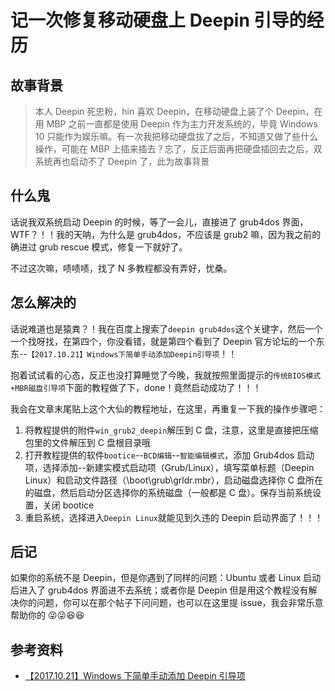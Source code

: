 # 记一次修复移动硬盘上 Deepin 引导的经历

## 故事背景

> 本人 Deepin 死忠粉，hin 喜欢 Deepin，在移动硬盘上装了个 Deepin，在用 MBP 之前一直都是使用 Deepin 作为主力开发系统的，毕竟 Windows 10 只能作为娱乐嘛。有一次我把移动硬盘拔了之后，不知道又做了些什么操作，可能在 MBP 上插来插去？忘了，反正后面再把硬盘插回去之后，双系统再也启动不了 Deepin 了，此为故事背景

## 什么鬼

话说我双系统启动 Deepin 的时候，等了一会儿，直接进了 grub4dos 界面，WTF？！！我的天呐，为什么是 grub4dos，不应该是 grub2 嘛，因为我之前的确进过 grub rescue 模式，修复一下就好了。

不过这次嘛，啧啧啧，找了 N 多教程都没有弄好，忧桑。

## 怎么解决的

话说难道也是猿粪？！我在百度上搜索了`deepin grub4dos`这个关键字，然后一个一个找呀找，在第四个，你没看错，就是第四个看到了 Deepin 官方论坛的一个东东--`【2017.10.21】Windows下简单手动添加Deepin引导项`！！

抱着试试看的心态，反正也没打算睡觉了今晚，我就按照里面提示的`传统BIOS模式+MBR磁盘引导项`下面的教程做了下，done！竟然启动成功了！！！

我会在文章末尾贴上这个大仙的教程地址，在这里，再重复一下我的操作步骤吧：

1. 将教程提供的附件`win_grub2_deepin`解压到 C 盘，注意，这里是直接把压缩包里的文件解压到 C 盘根目录哦
2. 打开教程提供的软件`bootice`--`BCD编辑`--`智能编辑模式`，添加 Grub4dos 启动项，选择添加--新建实模式启动项（Grub/Linux），填写菜单标题（Deepin Linux）和启动文件路径（\boot\grub\grldr.mbr），启动磁盘选择你 C 盘所在的磁盘，然后启动分区选择你的系统磁盘（一般都是 C 盘）。保存当前系统设置，关闭 bootice
3. 重启系统，选择进入`Deepin Linux`就能见到久违的 Deepin 启动界面了！！！

## 后记

如果你的系统不是 Deepin，但是你遇到了同样的问题：Ubuntu 或者 Linux 启动后进入了 grub4dos 界面进不去系统；或者你是 Deepin 但是用这个教程没有解决你的问题，你可以在那个帖子下问问题，也可以在这里提 issue，我会非常乐意帮助你的 😜😜😆😆

## 参考资料

* [【2017.10.21】Windows 下简单手动添加 Deepin 引导项](https://bbs.deepin.org/forum.php?mod=viewthread&tid=133725)
